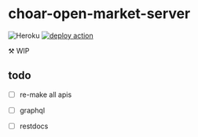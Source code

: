 # choar-open-market-server

![Heroku](https://pyheroku-badge.herokuapp.com/?app=choar-open-market)
[![deploy action](https://github.com/sh-cho/choar-open-market-server/actions/workflows/deploy.yml/badge.svg?branch=main)](https://github.com/sh-cho/choar-open-market-server/actions/workflows/deploy.yml)

⚒️ WIP

## todo

- [ ] re-make all apis
- [ ] graphql
- [ ] restdocs

